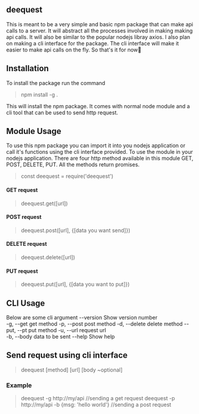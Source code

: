 ## deequest

This is meant to be a very simple and basic npm package that can make api calls to a server.
It will abstract all the processes involved in making making api calls.
It will also be similar to the popular nodejs libray axios.
I also plan on making a cli interface for the package. The cli interface will make it easier
to make api calls on the fly. So that's it for now🙂

## Installation

To install the package run the command

> npm install -g .

This will install the npm package. It comes with normal node module and a cli tool that can be used to send http request.

## Module Usage

To use this npm package you can import it into you nodejs application or call it's functions using the cli interface provided.
To use the module in your nodejs application. There are four http method available in this module GET, POST, DELETE, PUT.
All the methods return promises.

> const deequest = require('deequest')

#### GET request

> deequest.get([url])

#### POST request

> deequest.post([url], {[data you want send]})

#### DELETE request

> deequest.delete([url])

#### PUT request

> deequest.put([url], {[data you want to put]})

## CLI Usage

Below are some cli argument
--version Show version number  
-g, --get get method
-p, --post post method
-d, --delete delete method
--put, --pt put method
-u, --url request url  
-b, --body data to be sent
--help Show help

## Send request using cli interface

> deequest [method] [url] [body ~optional]

### Example

> deequest -g http://my/api //sending a get request
> deequest -p http://my/api -b {msg: 'hello world'} //sending a post request
